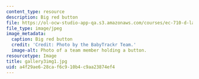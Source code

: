 ```yaml
---
content_type: resource
description: Big red button
file: https://ol-ocw-studio-app-qa.s3.amazonaws.com/courses/ec-710-d-lab-medical-technologies-for-the-developing-world-spring-2010/a4f29ae628caf6c910b4c9aa23874ef4_gallery3img1.jpg
file_type: image/jpeg
image_metadata:
  caption: Big red button
  credit: 'Credit: Photo by the BabyTrackr Team.'
  image-alt: Photo of a team member holding a button.
resourcetype: Image
title: gallery3img1.jpg
uid: a4f29ae6-28ca-f6c9-10b4-c9aa23874ef4
---
```

